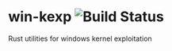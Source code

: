# win-kexp ![Build Status](https://github.com/glslang/win-kexp/actions/workflows/ci.yml/badge.svg)
Rust utilities for windows kernel exploitation
